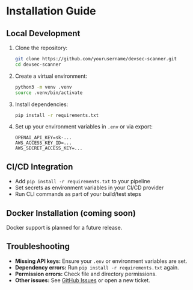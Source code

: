 
# Installation Guide

## Local Development

1. Clone the repository:
   ```sh
   git clone https://github.com/yourusername/devsec-scanner.git
   cd devsec-scanner
   ```
2. Create a virtual environment:
   ```sh
   python3 -m venv .venv
   source .venv/bin/activate
   ```
3. Install dependencies:
   ```sh
   pip install -r requirements.txt
   ```
4. Set up your environment variables in `.env` or via export:
   ```env
   OPENAI_API_KEY=sk-...
   AWS_ACCESS_KEY_ID=...
   AWS_SECRET_ACCESS_KEY=...
   ```

## CI/CD Integration

- Add `pip install -r requirements.txt` to your pipeline
- Set secrets as environment variables in your CI/CD provider
- Run CLI commands as part of your build/test steps

## Docker Installation (coming soon)

Docker support is planned for a future release.

## Troubleshooting

- **Missing API keys:** Ensure your `.env` or environment variables are set.
- **Dependency errors:** Run `pip install -r requirements.txt` again.
- **Permission errors:** Check file and directory permissions.
- **Other issues:** See [GitHub Issues](https://github.com/yourusername/devsec-scanner/issues) or open a new ticket.

